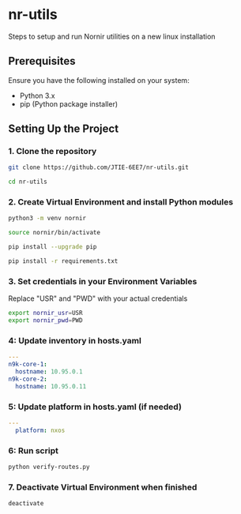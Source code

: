 # nr-utils

Steps to setup and run Nornir utilities on a new linux installation

## Prerequisites

Ensure you have the following installed on your system:

- Python 3.x
- pip (Python package installer)

## Setting Up the Project

### 1. Clone the repository

```bash
git clone https://github.com/JTIE-6EE7/nr-utils.git

cd nr-utils
```
### 2. Create Virtual Environment and install Python modules
```bash
python3 -m venv nornir

source nornir/bin/activate

pip install --upgrade pip

pip install -r requirements.txt
```

### 3. Set credentials in your Environment Variables 

Replace "USR" and "PWD" with your actual credentials

```bash
export nornir_usr=USR
export nornir_pwd=PWD
```

### 4: Update inventory in hosts.yaml

```yaml
---
n9k-core-1:
  hostname: 10.95.0.1
n9k-core-2:
  hostname: 10.95.0.11
```

### 5: Update platform in hosts.yaml (if needed)

```yaml
---
  platform: nxos
```

### 6: Run script

```bash
python verify-routes.py
```

### 7. Deactivate Virtual Environment when finished

```bash
deactivate
```
